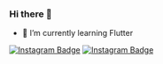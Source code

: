 ### Hi there 👋


- 🌱 I’m currently learning Flutter

[![Instagram Badge](https://img.shields.io/badge/-Github-C13584?style=flat-quare&labelColor=C13584&logo=Github&logoColor=white&link=link)](https://github.com/mstf45?tab=repositories) 
[![Instagram Badge](https://img.shields.io/badge/-Instagram-C13584?style=flat-quare&labelColor=C13584&logo=instagram&logoColor=white&link=link)](https://www.instagram.com/mstf_ozcannn/) 
